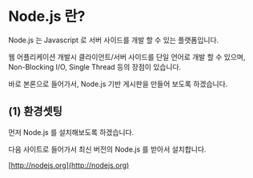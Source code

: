 Node.js 란?
=============

Node.js 는 Javascript 로 서버 사이드를 개발 할 수 있는 플랫폼입니다.

웹 어플리케이션 개발시 클라이언트/서버 사이드를 단일 언어로 개발 할 수 있으며, Non-Blocking I/O, Single Thread 등의 장점이 있습니다.

바로 본론으로 들어가서, Node.js 기반 게시판을 만들어 보도록 하겠습니다.

## (1) 환경셋팅
  먼저 Node.js 를 설치해보도록 하겠습니다.

  다음 사이트로 들어가서 최신 버전의 Node.js 를 받아서 설치합니다.

 [http://nodejs.org](http://nodejs.org)

 